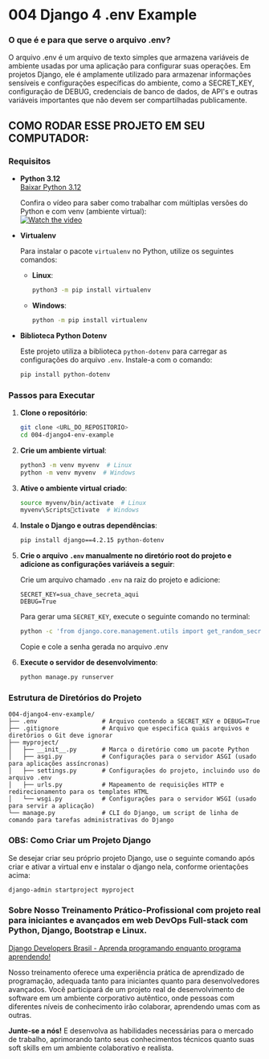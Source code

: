 
# 004 Django 4 .env Example

### O que é e para que serve o arquivo .env?

O arquivo .env é um arquivo de texto simples que armazena variáveis de ambiente usadas por uma aplicação para configurar suas operações. Em projetos Django, ele é amplamente utilizado para armazenar informações sensíveis e configurações específicas do ambiente, como a SECRET_KEY, configuração de DEBUG, credenciais de banco de dados, de API's e outras variáveis importantes que não devem ser compartilhadas publicamente.

## COMO RODAR ESSE PROJETO EM SEU COMPUTADOR:

### Requisitos

- **Python 3.12**  
  [Baixar Python 3.12](https://www.python.org/downloads/release/python-3122/)

  Confira o vídeo para saber como trabalhar com múltiplas versões do Python e com venv (ambiente virtual):  
  [![Watch the video](https://img.youtube.com/vi/eetDeQrv0Rs/0.jpg)](https://youtu.be/eetDeQrv0Rs)

- **Virtualenv**

  Para instalar o pacote `virtualenv` no Python, utilize os seguintes comandos:

  - **Linux**:
    ```bash
    python3 -m pip install virtualenv
    ```

  - **Windows**:
    ```bash
    python -m pip install virtualenv
    ```

- **Biblioteca Python Dotenv**

  Este projeto utiliza a biblioteca `python-dotenv` para carregar as configurações do arquivo `.env`. Instale-a com o comando:

  ```bash
  pip install python-dotenv
  ```

### Passos para Executar

1. **Clone o repositório**:
    ```bash
    git clone <URL_DO_REPOSITORIO>
    cd 004-django4-env-example
    ```

2. **Crie um ambiente virtual**:
    ```bash
    python3 -m venv myvenv  # Linux
    python -m venv myvenv  # Windows
    ```

3. **Ative o ambiente virtual criado**:
    ```bash
    source myvenv/bin/activate  # Linux
    myvenv\Scriptsctivate  # Windows
    ```

4. **Instale o Django e outras dependências**:
    ```bash
    pip install django==4.2.15 python-dotenv
    ```

5. **Crie o arquivo `.env` manualmente no diretório root do projeto e adicione as configurações variáveis a seguir**:

    Crie um arquivo chamado `.env` na raiz do projeto e adicione:

    ```plaintext
    SECRET_KEY=sua_chave_secreta_aqui
    DEBUG=True
    ```

    Para gerar uma `SECRET_KEY`, execute o seguinte comando no terminal:

    ```bash
    python -c 'from django.core.management.utils import get_random_secret_key; print(get_random_secret_key())'
    ```

    Copie e cole a senha gerada no arquivo .env

6. **Execute o servidor de desenvolvimento**:
    ```bash
    python manage.py runserver
    ```

### Estrutura de Diretórios do Projeto

```
004-django4-env-example/
├── .env                  # Arquivo contendo a SECRET_KEY e DEBUG=True
├── .gitignore            # Arquivo que especifica quais arquivos e diretórios o Git deve ignorar
├── myproject/
│   ├── __init__.py       # Marca o diretório como um pacote Python
│   ├── asgi.py           # Configurações para o servidor ASGI (usado para aplicações assíncronas)
│   ├── settings.py       # Configurações do projeto, incluindo uso do arquivo .env
│   ├── urls.py           # Mapeamento de requisições HTTP e redirecionamento para os templates HTML
│   └── wsgi.py           # Configurações para o servidor WSGI (usado para servir a aplicação)
└── manage.py             # CLI do Django, um script de linha de comando para tarefas administrativas do Django
```


### OBS: Como Criar um Projeto Django

Se desejar criar seu próprio projeto Django, use o seguinte comando após criar e ativar a virtual env e instalar o django nela, conforme orientações acima:

```bash
django-admin startproject myproject
```

### Sobre Nosso Treinamento Prático-Profissional com projeto real para iniciantes e avançados em web DevOps Full-stack com Python, Django, Bootstrap e Linux.

[Django Developers Brasil - Aprenda programando enquanto programa aprendendo!](https://django.dev.br/)

Nosso treinamento oferece uma experiência prática de aprendizado de programação, adequada tanto para iniciantes quanto para desenvolvedores avançados. Você participará de um projeto real de desenvolvimento de software em um ambiente corporativo autêntico, onde pessoas com diferentes níveis de conhecimento irão colaborar, aprendendo umas com as outras.

**Junte-se a nós!** E desenvolva as habilidades necessárias para o mercado de trabalho, aprimorando tanto seus conhecimentos técnicos quanto suas soft skills em um ambiente colaborativo e realista.
